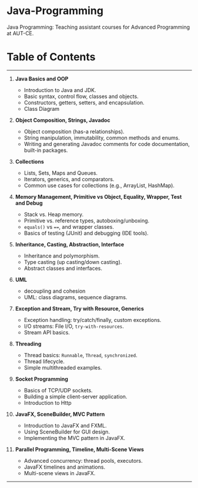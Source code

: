 # Java-Programming

Java Programming: Teaching assistant courses for Advanced Programming at AUT-CE.

# Table of Contents

---

1. **Java Basics and OOP**
    - Introduction to Java and JDK.
    - Basic syntax, control flow, classes and objects.
    - Constructors, getters, setters, and encapsulation.
    - Class Diagram

2. **Object Composition, Strings, Javadoc**
    - Object composition (has-a relationships).
    - String manipulation, immutability, common methods and enums.
    - Writing and generating Javadoc comments for code documentation, built-in packages.

3. **Collections**
    - Lists, Sets, Maps and Queues.
    - Iterators, generics, and comparators.
    - Common use cases for collections (e.g., ArrayList, HashMap).

4. **Memory Management, Primitive vs Object, Equality, Wrapper, Test and Debug**
    - Stack vs. Heap memory.
    - Primitive vs. reference types, autoboxing/unboxing.
    - `equals()` vs `==`, and wrapper classes.
    - Basics of testing (JUnit) and debugging (IDE tools).

5. **Inheritance, Casting, Abstraction, Interface**
    - Inheritance and polymorphism.
    - Type casting (up casting/down casting).
    - Abstract classes and interfaces.
   
6. **UML**
    - decoupling and cohesion
    - UML: class diagrams, sequence diagrams.
   
8. **Exception and Stream, Try with Resource, Generics**
    - Exception handling: try/catch/finally, custom exceptions.
    - I/O streams: File I/O, `try-with-resources`.
    - Stream API basics.
   
9. **Threading**
    - Thread basics: `Runnable`, `Thread`, `synchronized`.
    - Thread lifecycle.
    - Simple multithreaded examples.

10. **Socket Programming**
    - Basics of TCP/UDP sockets.
    - Building a simple client-server application.
    - Introduction to Http

11. **JavaFX, SceneBuilder, MVC Pattern**
    - Introduction to JavaFX and FXML.
    - Using SceneBuilder for GUI design.
    - Implementing the MVC pattern in JavaFX.

12. **Parallel Programming, Timeline, Multi-Scene Views**
    - Advanced concurrency: thread pools, executors.
    - JavaFX timelines and animations.
    - Multi-scene views in JavaFX.
      
---

